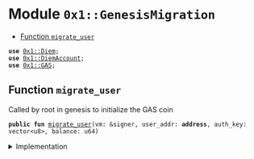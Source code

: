 
<a name="0x1_GenesisMigration"></a>

# Module `0x1::GenesisMigration`



-  [Function `migrate_user`](#0x1_GenesisMigration_migrate_user)


<pre><code><b>use</b> <a href="Diem.md#0x1_Diem">0x1::Diem</a>;
<b>use</b> <a href="DiemAccount.md#0x1_DiemAccount">0x1::DiemAccount</a>;
<b>use</b> <a href="GAS.md#0x1_GAS">0x1::GAS</a>;
</code></pre>



<a name="0x1_GenesisMigration_migrate_user"></a>

## Function `migrate_user`

Called by root in genesis to initialize the GAS coin


<pre><code><b>public</b> <b>fun</b> <a href="GenesisMigration.md#0x1_GenesisMigration_migrate_user">migrate_user</a>(vm: &signer, user_addr: <b>address</b>, auth_key: vector&lt;u8&gt;, balance: u64)
</code></pre>



<details>
<summary>Implementation</summary>


<pre><code><b>public</b> <b>fun</b> <a href="GenesisMigration.md#0x1_GenesisMigration_migrate_user">migrate_user</a>(
    vm: &signer,
    user_addr: <b>address</b>,
    auth_key: vector&lt;u8&gt;,
    balance: u64,
) {
  // <b>let</b> minted_coins = <a href="Diem.md#0x1_Diem_mint">Diem::mint</a>&lt;<a href="GAS.md#0x1_GAS">GAS</a>&gt;(vm, balance);
  // <a href="DiemAccount.md#0x1_DiemAccount_vm_deposit_with_metadata">DiemAccount::vm_deposit_with_metadata</a>&lt;<a href="GAS.md#0x1_GAS">GAS</a>&gt;(
  //   vm,
  //   @VMReserved,
  //   minted_coins,
  //   b"genesis_migration",
  //   b""
  // );

  <a href="DiemAccount.md#0x1_DiemAccount_vm_create_account_migration">DiemAccount::vm_create_account_migration</a>(
    vm,
    user_addr,
    auth_key,
    // balance
  );

  <b>let</b> minted_coins = <a href="Diem.md#0x1_Diem_mint">Diem::mint</a>&lt;<a href="GAS.md#0x1_GAS">GAS</a>&gt;(vm, balance);
  <a href="DiemAccount.md#0x1_DiemAccount_vm_deposit_with_metadata">DiemAccount::vm_deposit_with_metadata</a>&lt;<a href="GAS.md#0x1_GAS">GAS</a>&gt;(
    vm,
    user_addr,
    minted_coins,
    b"genesis migration",
    b""
  );
}
</code></pre>



</details>
